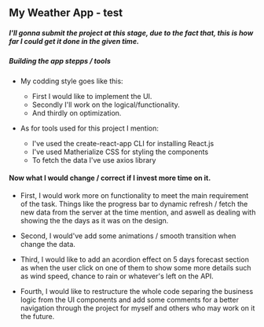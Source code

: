   ## My Weather App - test

  ##### I'll gonna submit the project at this stage, due to the fact that, this is how far I could get it done in the given time.

  ##### Building the app stepps / tools

 - My codding style goes like this:
    + First I would like to implement the UI.
    + Secondly I'll work on the logical/functionality.
    + And thirdly on optimization.

 - As for tools used for this project I mention:
    + I've used the create-react-app CLI for installing React.js
    + I've used Matherialize CSS for styling the components
    + To fetch the data I've use axios library


  #### Now what I would change / correct if I invest more time on it.

 + First, I would work more on functionality to meet the main requirement of the task. Things like the progress bar to dynamic refresh / fetch the new data from the server at the time mention, and aswell as dealing with showing the the days as it was on the design.

 + Second, I would've add some animations / smooth transition when change the data.

 + Third, I would like to add an acordion effect on 5 days forecast section as when the user click on one of them to show some more details such as wind speed, chance to rain or whatever's left on the API.

 + Fourth, I would like to restructure the whole code separing the business logic from the UI components and add some comments for a better navigation through the project for myself and others who may work on it the future.